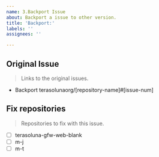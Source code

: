 ```yaml
---
name: 3.Backport Issue
about: Backport a issue to other version.
title: 'Backport:'
labels: ''
assignees: ''

---
```


## Original Issue
> Links to the original issues.

- Backport terasolunaorg/[repository-name]#[issue-num]

## Fix repositories
> Repositories to fix with this issue.

- [ ] terasoluna-gfw-web-blank
- [ ] m-j
- [ ] m-t
